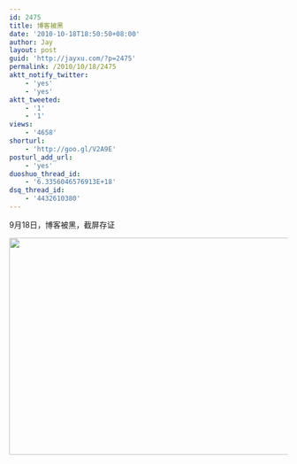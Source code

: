 ```yaml
---
id: 2475
title: 博客被黑
date: '2010-10-18T18:50:50+08:00'
author: Jay
layout: post
guid: 'http://jayxu.com/?p=2475'
permalink: /2010/10/18/2475
aktt_notify_twitter:
    - 'yes'
    - 'yes'
aktt_tweeted:
    - '1'
    - '1'
views:
    - '4658'
shorturl:
    - 'http://goo.gl/V2A9E'
posturl_add_url:
    - 'yes'
duoshuo_thread_id:
    - '6.3356046576913E+18'
dsq_thread_id:
    - '4432610380'
---
```


9月18日，博客被黑，截屏存证

<a href="http://jayxu.com/log/wp-content/uploads/2010/10/Dock.png"><img class="alignnone size-full wp-image-2476" title="Dock" src="http://jayxu.com/log/wp-content/uploads/2010/10/Dock.png" alt="" width="528" height="392" /></a>